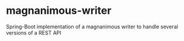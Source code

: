 # magnanimous-writer
Spring-Boot implementation of a magnanimous writer to handle several versions of a REST API
